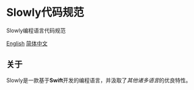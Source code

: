 # Slowly代码规范
Slowly编程语言代码规范

[English](README.md) [简体中文](README-CN.MD)

## 关于
Slowly是一款基于**Swift**开发的编程语言，并汲取了*其他诸多语言*的优良特性。